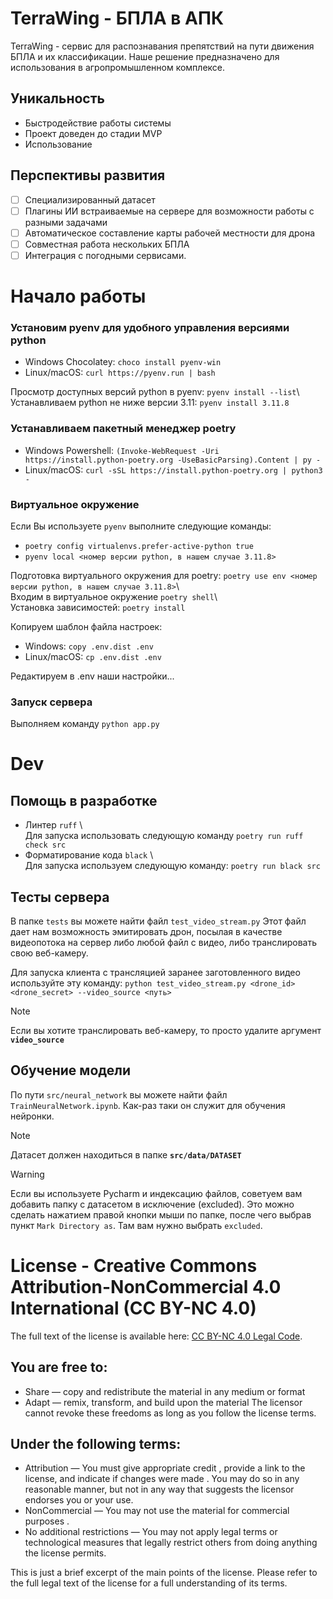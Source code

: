 # TerraWing - БПЛА в АПК  
TerraWing - сервис для распознавания препятствий на пути движения БПЛА и их классификации. Наше решение предназначено для использования в агропромышленном комплексе.  
## Уникальность
- Быстродействие работы системы
- Проект доведен до стадии MVP
- Использование 
## Перспективы развития
- [ ] Специализированный датасет
- [ ] Плагины ИИ встраиваемые на сервере для возможности работы с разными задачами
- [ ] Автоматическое составление карты рабочей местности для дрона
- [ ] Совместная работа нескольких БПЛА
- [ ] Интеграция с погодными сервисами.
# Начало работы  
### Установим pyenv для удобного управления версиями python  
- Windows Chocolatey: `choco install pyenv-win`  
- Linux/macOS: `curl https://pyenv.run | bash`  
  
Просмотр доступных версий python в pyenv: `pyenv install --list`\  
Устанавливаем python не ниже версии 3.11: `pyenv install 3.11.8`  
  
### Устанавливаем пакетный менеджер poetry  
- Windows Powershell: `(Invoke-WebRequest -Uri https://install.python-poetry.org -UseBasicParsing).Content | py -`  
- Linux/macOS: `curl -sSL https://install.python-poetry.org | python3 -`  
  
### Виртуальное окружение  
Если Вы используете `pyenv` выполните следующие команды:  
- `poetry config virtualenvs.prefer-active-python true`  
- `pyenv local <номер версии python, в нашем случае 3.11.8>`  
  
Подготовка виртуального окружения для poetry: `poetry use env <номер версии python, в нашем случае 3.11.8>`\  
Входим в виртуальное окружение `poetry shell`\  
Установка зависимостей: `poetry install`  
  
Копируем шаблон файла настроек:  
- Windows: `copy .env.dist .env`  
- Linux/macOS: `cp .env.dist .env`  
  
Редактируем в .env наши настройки...  
  
### Запуск сервера  
Выполняем команду `python app.py`  
  
# Dev  
## Помощь в разработке  
- Линтер `ruff` \  
  Для запуска использовать следующую команду `poetry run ruff check src`  
- Форматирование кода `black` \  
  Для запуска используем следующую команду: `poetry run black src`  
  
## Тесты сервера  
В папке `tests` вы можете найти файл `test_video_stream.py` 
Этот файл дает нам возможность эмитировать дрон, посылая в качестве видеопотока на сервер либо любой файл с видео, либо транслировать свою веб-камеру. 

Для запуска клиента с трансляцией заранее заготовленного видео используйте эту команду:
`python test_video_stream.py <drone_id> <drone_secret> --video_source <путь>`

> [!NOTE] 
> Если вы хотите транслировать веб-камеру, то просто удалите аргумент **`video_source`**

## Обучение модели
По пути `src/neural_network` вы можете найти файл `TrainNeuralNetwork.ipynb`. Как-раз таки он служит для обучения нейронки. 

> [!NOTE] 
> Датасет должен находиться в папке **`src/data/DATASET`**

> [!WARNING]
> Если вы используете Pycharm и индексацию файлов, советуем вам добавить папку с датасетом в исключение (excluded). Это можно сделать нажатием правой кнопки мыши по папке, после чего выбрав пункт `Mark Directory as`. Там вам нужно выбрать `excluded`.

# License - Creative Commons Attribution-NonCommercial 4.0 International (CC BY-NC 4.0)
The full text of the license is available here: [CC BY-NC 4.0 Legal Code](https://creativecommons.org/licenses/by-nc/4.0/legalcode).

## You are free to:
- Share — copy and redistribute the material in any medium or format
- Adapt — remix, transform, and build upon the material
The licensor cannot revoke these freedoms as long as you follow the license terms.

## Under the following terms:
- Attribution — You must give appropriate credit , provide a link to the license, and indicate if changes were made . You may do so in any reasonable manner, but not in any way that suggests the licensor endorses you or your use.
- NonCommercial — You may not use the material for commercial purposes .
- No additional restrictions — You may not apply legal terms or technological measures that legally restrict others from doing anything the license permits.

This is just a brief excerpt of the main points of the license. Please refer to the full legal text of the license for a full understanding of its terms.




